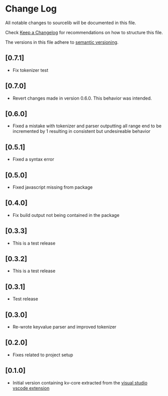 # Change Log

All notable changes to sourcelib will be documented in this file.

Check [Keep a Changelog](http://keepachangelog.com/) for recommendations on how to structure this file.

The versions in this file adhere to [semantic versioning](https://semver.org/).

## [0.7.1]

- Fix tokenizer test

## [0.7.0]

- Revert changes made in version 0.6.0. This behavior was intended.

## [0.6.0]

- Fixed a mistake with tokenizer and parser outputting all range end to be incremented by 1 resulting in consistent but undesireable behavior

## [0.5.1]

- Fixed a syntax error

## [0.5.0]

- Fixed javascript missing from package

## [0.4.0]

- Fix build output not being contained in the package

## [0.3.3]

- This is a test release

## [0.3.2]

- This is a test release

## [0.3.1]

- Test release

## [0.3.0]

- Re-wrote keyvalue parser and improved tokenizer

## [0.2.0]

- Fixes related to project setup

## [0.1.0]

- Initial version containing kv-core extracted from the [visual studio vscode extension](https://github.com/StefanH-AT/Source-Engine-VSCode-Extension)